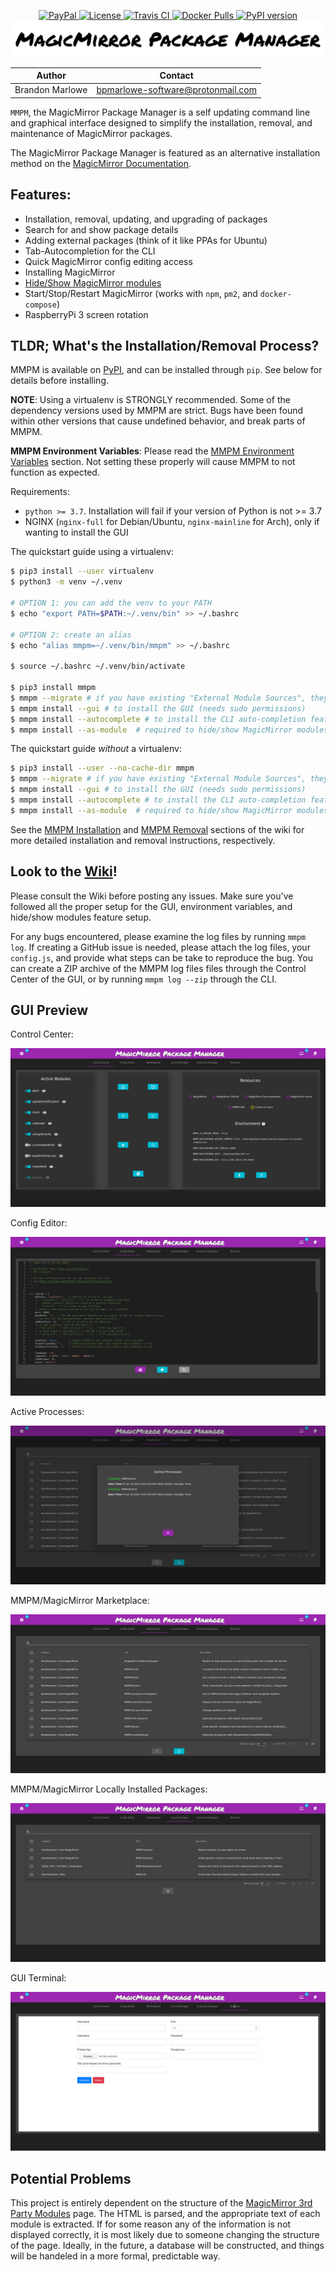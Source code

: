 <p align="center">
  <!-- badges start -->
  <a href="https://www.paypal.com/cgi-bin/webscr?cmd=_donations&business=L2ML7F8DTMAT2&currency_code=USD&source=ur" target="_blank">
    <img src="https://img.shields.io/badge/Donate-PayPal-green.svg" alt="PayPal">
  </a>
  <a href="http://choosealicense.com/licenses/mit" target="_blank">
    <img src="https://img.shields.io/badge/license-MIT-blue.svg" alt="License">
  </a>
  <a href="https://travis-ci.org/github/Bee-Mar/mmpm" target="_blank">
    <img src="https://travis-ci.org/Bee-Mar/mmpm.svg?branch=master" alt="Travis CI">
  </a>
  <a href="https://hub.docker.com/r/karsten13/mmpm" target="_blank">
    <img src="https://img.shields.io/docker/pulls/karsten13/mmpm.svg" alt="Docker Pulls">
  </a>
  <a href="https://pypi.org/project/mmpm" target="_blank">
    <img src="https://img.shields.io/pypi/v/mmpm.svg" alt="PyPI version">
  </a>
  <!-- badges end -->

  <!-- main title/logo -->
  <a href="https://www.paypal.com/cgi-bin/webscr?cmd=_donations&business=L2ML7F8DTMAT2&currency_code=USD&source=ur" target="_blank">
    <img src="assets/MagicMirrorPackageManager.png" alt="MagicMirror Package Manager">
  </a>
</p>

| Author          | Contact                           |
| --------------- | --------------------------------- |
| Brandon Marlowe | bpmarlowe-software@protonmail.com |

`MMPM`, the MagicMirror Package Manager is a self updating command line and graphical interface designed to simplify the installation, removal, and maintenance of MagicMirror packages.

The MagicMirror Package Manager is featured as an alternative installation method on the [MagicMirror Documentation](https://docs.magicmirror.builders/getting-started/installation.html#alternative-installation-methods).

## Features:

- Installation, removal, updating, and upgrading of packages
- Search for and show package details
- Adding external packages (think of it like PPAs for Ubuntu)
- Tab-Autocompletion for the CLI
- Quick MagicMirror config editing access
- Installing MagicMirror
- [Hide/Show MagicMirror modules](https://github.com/Bee-Mar/mmpm/wiki/Status,-Hide,-Show-MagicMirror-Modules)
- Start/Stop/Restart MagicMirror (works with `npm`, `pm2`, and `docker-compose`)
- RaspberryPi 3 screen rotation

## TLDR; What's the Installation/Removal Process?

MMPM is available on [PyPI](https://pypi.org/project/mmpm), and can be installed through `pip`. See below for details before installing.

**NOTE**: Using a virtualenv is STRONGLY recommended. Some of the dependency versions used by MMPM
are strict. Bugs have been found within other versions that cause undefined behavior, and break
parts of MMPM.

**MMPM Environment Variables**: Please read the [MMPM Environment
Variables](https://github.com/Bee-Mar/mmpm/wiki/MMPM-Environment-Variables) section. Not setting
these properly will cause MMPM to not function as expected.

Requirements:

- `python >= 3.7`. Installation will fail if your version of Python is not >= 3.7
- NGINX (`nginx-full` for Debian/Ubuntu, `nginx-mainline` for Arch), only if wanting to install the GUI

The quickstart guide using a virtualenv:

``` sh
$ pip3 install --user virtualenv
$ python3 -m venv ~/.venv

# OPTION 1: you can add the venv to your PATH
$ echo "export PATH=$PATH:~/.venv/bin" >> ~/.bashrc

# OPTION 2: create an alias
$ echo "alias mmpm=~/.venv/bin/mmpm" >> ~/.bashrc

$ source ~/.bashrc ~/.venv/bin/activate

$ pip3 install mmpm
$ mmpm --migrate # if you have existing "External Module Sources", they need to be migrated to "External Packages"
$ mmpm install --gui # to install the GUI (needs sudo permissions)
$ mmpm install --autocomplete # to install the CLI auto-completion feature
$ mmpm install --as-module  # required to hide/show MagicMirror modules
```


The quickstart guide _without_ a virtualenv:

``` sh
$ pip3 install --user --no-cache-dir mmpm
$ mmpm --migrate # if you have existing "External Module Sources", they need to be migrated to "External Packages"
$ mmpm install --gui # to install the GUI (needs sudo permissions)
$ mmpm install --autocomplete # to install the CLI auto-completion feature
$ mmpm install --as-module  # required to hide/show MagicMirror modules
```


See the [MMPM Installation](https://github.com/Bee-Mar/mmpm/wiki/MMPM-Installation) and [MMPM Removal](https://github.com/Bee-Mar/mmpm/wiki/MMPM-Removal) sections of the wiki for more detailed installation and removal instructions, respectively.

## Look to the [Wiki](https://github.com/Bee-Mar/mmpm/wiki)!

Please consult the Wiki before posting any issues. Make sure you've followed all the proper setup for the GUI, environment variables, and hide/show modules feature setup.

For any bugs encountered, please examine the log files by running `mmpm log`. If creating a GitHub issue
is needed, please attach the log files, your `config.js`, and provide what steps can be take to reproduce the bug. You can create a ZIP archive of the MMPM log files files through the Control Center of the GUI, or by running `mmpm log --zip` through the CLI.

## GUI Preview

Control Center:

![GUI Control Center](assets/Control-Center.png)

Config Editor:

![GUI Config Editor](assets/Config-Editor.png)

Active Processes:

![GUI Active Processes](assets/Active-Processes.png)

MMPM/MagicMirror Marketplace:

![GUI MarketPlace](assets/MarketPlace.png)

MMPM/MagicMirror Locally Installed Packages:

![GUI LocalPackages](assets/Local-Packages.png)

GUI Terminal:

![GUI Terminal](assets/GUI-Terminal.png)

## Potential Problems

This project is entirely dependent on the structure of the [MagicMirror 3rd Party
Modules](https://github.com/MichMich/MagicMirror/wiki/3rd-Party-Modules) page. The HTML is parsed,
and the appropriate text of each module is extracted. If for some reason any of the information is
not displayed correctly, it is most likely due to someone changing the structure of the page.
Ideally, in the future, a database will be constructed, and things will be handeled in a more
formal, predictable way.
